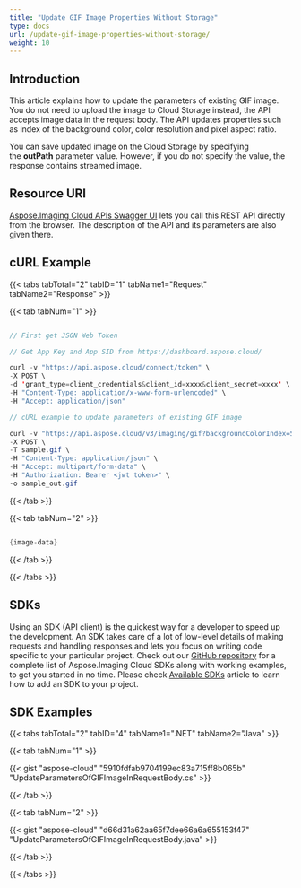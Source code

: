 ```yaml
---
title: "Update GIF Image Properties Without Storage"
type: docs
url: /update-gif-image-properties-without-storage/
weight: 10
---
```


## **Introduction**
This article explains how to update the parameters of existing GIF image. You do not need to upload the image to Cloud Storage instead, the API accepts image data in the request body. The API updates properties such as index of the background color, color resolution and pixel aspect ratio.

You can save updated image on the Cloud Storage by specifying the **outPath** parameter value. However, if you do not specify the value, the response contains streamed image.
## **Resource URI**
[Aspose.Imaging Cloud APIs Swagger UI](https://apireference.aspose.cloud/imaging/#/Gif/CreateModifiedGif) lets you call this REST API directly from the browser. The description of the API and its parameters are also given there.
## **cURL Example**
{{< tabs tabTotal="2" tabID="1" tabName1="Request" tabName2="Response" >}}

{{< tab tabNum="1" >}}

```java

// First get JSON Web Token

// Get App Key and App SID from https://dashboard.aspose.cloud/

curl -v "https://api.aspose.cloud/connect/token" \
-X POST \
-d 'grant_type=client_credentials&client_id=xxxx&client_secret=xxxx' \
-H "Content-Type: application/x-www-form-urlencoded" \
-H "Accept: application/json"

// cURL example to update parameters of existing GIF image

curl -v "https://api.aspose.cloud/v3/imaging/gif?backgroundColorIndex=5&colorResolution=4&hasTrailer=true&interlaced=false&isPaletteSorted=true&pixelAspectRatio=4" \
-X POST \
-T sample.gif \
-H "Content-Type: application/json" \
-H "Accept: multipart/form-data" \
-H "Authorization: Bearer <jwt token>" \
-o sample_out.gif

```

{{< /tab >}}

{{< tab tabNum="2" >}}

```java

{image-data}

```

{{< /tab >}}

{{< /tabs >}}
## **SDKs**
Using an SDK (API client) is the quickest way for a developer to speed up the development. An SDK takes care of a lot of low-level details of making requests and handling responses and lets you focus on writing code specific to your particular project. Check out our [GitHub repository](https://github.com/aspose-imaging-cloud) for a complete list of Aspose.Imaging Cloud SDKs along with working examples, to get you started in no time. Please check [Available SDKs](/imaging/available-sdks/) article to learn how to add an SDK to your project.
## **SDK Examples**
{{< tabs tabTotal="2" tabID="4" tabName1=".NET" tabName2="Java" >}}

{{< tab tabNum="1" >}}

{{< gist "aspose-cloud" "5910fdfab9704199ec83a715ff8b065b" "UpdateParametersOfGIFImageInRequestBody.cs" >}}

{{< /tab >}}

{{< tab tabNum="2" >}}

{{< gist "aspose-cloud" "d66d31a62aa65f7dee66a6a655153f47" "UpdateParametersOfGIFImageInRequestBody.java" >}}

{{< /tab >}}

{{< /tabs >}}
